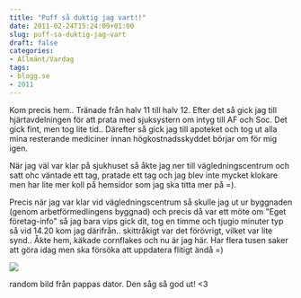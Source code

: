 ```yaml
---
title: "Puff så duktig jag vart!!"
date: 2011-02-24T15:24:09+01:00
slug: puff-sa-duktig-jag-vart
draft: false
categories:
- Allmänt/Vardag
tags:
- blogg.se
- 2011
---
```

Kom precis hem.. Tränade från halv 11 till halv 12. Efter det så gick jag till hjärtavdelningen för att prata med sjuksystern om intyg till AF och Soc. Det gick fint, men tog lite tid.. Därefter så gick jag till apoteket och tog ut alla mina resterande mediciner innan högkostnadsskyddet börjar om för mig igen.  
  
När jag väl var klar på sjukhuset så åkte jag ner till vägledningscentrum och satt ohc väntade ett tag, pratade ett tag och jag blev inte mycket klokare men har lite mer koll på hemsidor som jag ska titta mer på =).  
  
Precis när jag var klar vid vägledningscentrum så skulle jag ut ur byggnaden (genom arbetförmedlingens byggnad) och precis då var ett möte om "Eget företag-info" så jag bara vips gick dit, tog en timme och tjugio minuter typ så vid 14.20 kom jag därifrån.. skittråkigt var det förövrigt, vilket var lite synd.. Åkte hem, käkade cornflakes och nu är jag här. Har flera tusen saker att göra idag men ska försöka att uppdatera flitigt ändå =)  
  
  
![](/assets/images/blogg.se/11949863201080446347candy_02_svg_med_134355981.png)  
  
random bild från pappas dator. Den såg så god ut! <3